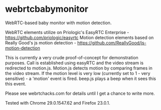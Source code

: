 webrtcbabymonitor
=================

WebRTC-based baby monitor with motion detection.

WebRTC elements utilize on Priologic's EasyRTC Enterprise - https://github.com/priologic/easyrtc
Motion detection elements based on Really Good's js motion detection - https://github.com/ReallyGood/js-motion-detection 

This is currently a very crude proof-of-concept for demonstration purposes. Call is established using easyRTC and the video stream is redirected to motion.js. Motion.js detects motion by comparing frames in the video stream. If the motion level is very low (currently set to 1 - very sensitive) - a 'motion' event is fired. beep.js plays a beep when it sees this this event.

Please see webrtchacks.com for details until I get a chance to write more.

Tested with Chrome  29.0.1547.62 and Firefox 23.0.1.